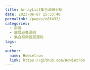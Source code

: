 ```yaml
---
title: ArrayList集合源码分析
date: 2023-06-07 15:33:40
permalink: /pages/e8f432/
categories:
  - 后端
  - 底层必备源码
  - 集合框架底层源码
tags:
  - 
author: 
  name: Howietron
  link: https://github.com/Howietron
---
```


